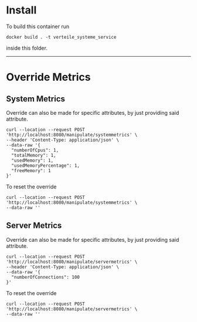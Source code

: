 # Install

To build this container run 

```
docker build . -t verteile_systeme_service
```

inside this folder.

---

# Override Metrics

## System Metrics

Override can also be made for specific attributes, by just providing said attribute. 
```
curl --location --request POST 'http://localhost:8080/manipulate/systemmetrics' \
--header 'Content-Type: application/json' \
--data-raw '{
  "numberOfCpus": 1,
  "totalMemory": 1,
  "usedMemory": 1,
  "usedMemoryPercentage": 1,
  "freeMemory": 1
}'
```
To reset the override 

```
curl --location --request POST 'http://localhost:8080/manipulate/systemmetrics' \
--data-raw ''
```

## Server Metrics

Override can also be made for specific attributes, by just providing said attribute.
```
curl --location --request POST 'http://localhost:8080/manipulate/servermetrics' \
--header 'Content-Type: application/json' \
--data-raw '{
  "numberOfConnections": 100
}'
```
To reset the override

```
curl --location --request POST 'http://localhost:8080/manipulate/servermetrics' \
--data-raw ''
```



